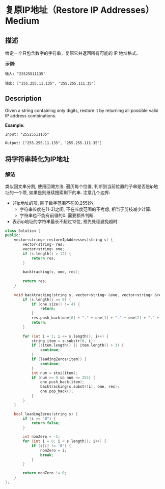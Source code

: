# 复原IP地址（Restore IP Addresses）Medium
## 描述
给定一个只包含数字的字符串，复原它并返回所有可能的 IP 地址格式。

**示例:**
```
输入: "25525511135"

输出: ["255.255.11.135", "255.255.111.35"]
```

## Description
Given a string containing only digits, restore it by returning all possible valid IP address combinations.

**Example:**
```
Input: "25525511135"

Output: ["255.255.11.135", "255.255.111.35"]
```


## 将字符串转化为IP地址
### 解法
类似回文串分割, 使用回溯方法. 遍历每个位置, 判断到当前位置的子串是否是ip地址的一个项, 如果是则继续搜索剩下的串. 注意几个边界:
- 非ip地址的项, 除了数字范围不在[0,255]外,
    - 字符串长度在[1-3]之间, 不在长度范围的不考虑, 相当于剪枝减少计算.
    - 字符串也不能有前缀的0. 需要额外判断.
- 表示ip地址的字符串最长不超过12位, 预先处理避免超时.
```c++
class Solution {
public:
    vector<string> restoreIpAddresses(string s) {
        vector<string> res;
        vector<string> one;
        if (s.length() > 12) {
            return res;
        }
        
        backtracking(s, one, res);
        
        return res;
    }
    
    void backtracking(string s, vector<string> &one, vector<string> &res) {
        if (s.length() == 0) {
            if (one.size() != 4) {
                return;
            }
            res.push_back(one[0] + "." + one[1] + "." + one[2] + "." + one[3]);
            return;
        }
        
        for (int i = 1; i <= s.length(); i++) {
            string item = s.substr(0, i);
            if (!item.length() || item.length() > 3) {
                continue;
            }
            if (leadingZeros(item)) {
            	continue;
            }
            int num = stoi(item);
            if (num >= 0 && num <= 255) {
                one.push_back(item);
                backtracking(s.substr(i), one, res);
                one.pop_back();
            }
        }
    }

    bool leadingZeros(string s) {
    	if (s == "0") {
    		return false;
    	}

    	int nonZero = -1;
    	for (int i = 0; i < s.length(); i++) {
    		if (s[i] != '0') {
    			nonZero = i;
    			break;
    		}
    	}

    	return nonZero != 0;
    }
};
```